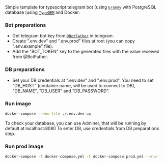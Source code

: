 Simple template for typescript telegram bot (using [`Grammy`](https://github.com/grammyjs/grammY) with PostgreSQL database (using [`TypeORM`](https://github.com/typeorm/typeorm) and Docker.

### Bot preparations 

- Get telegram bot key from [`@BotFather`](https://core.telegram.org/bots#6-botfather) in telegram.
- Create ".env.dev" and ".env.prod" files at root (you can copy ".env.example" file).
- Add the "BOT_TOKEN" key to the generated files with the value received from @BotFather.

### DB preparations 

- Set your DB credentials at ".env.dev" and ".env.prod".
You need to set "DB_HOST" (container name, will be used to connect to DB), "DB_NAME", "DB_USER" and "DB_PASSWORD".

### Run image

```sh
docker-compose --env-file ./.env.dev up
```

To check your database, you can use Adminer, that will be running by default at localhost:8080
To enter DB, use credentials from DB preparations step.

### Run prod image

```sh
docker-compose -f docker-compose.yml -f docker-compose.prod.yml --env-file ./.env.prod up -d
```
